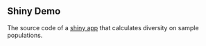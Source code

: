 ## Shiny Demo

The source code of a [shiny app](https://weitingwlin.shinyapps.io/shinydemo/) that calculates diversity on sample populations.
